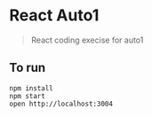 # React Auto1

> React coding execise for auto1

## To run

```
npm install
npm start
open http://localhost:3004
```
